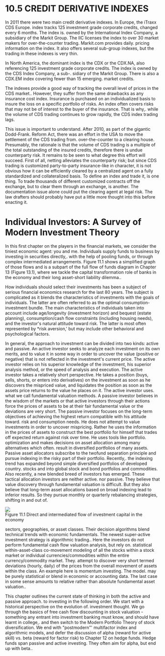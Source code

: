 # 10.5  CREDIT DERIVATIVE INDEXES  

In 2011 there were two main credit derivative indexes. In Europe, the iTraxx CDS Europe. index tracks 125 investment grade corporate credits, changed every 6 months. The index is. owned by the International Index Company, a subsidiary of the Markit Group. The IIC licenses the index to over 30 market makers for over-the-counter trading. Markit.com provides daily. pricing information on the index. It also offers several sub-group indexes, but the trading in these indexes is very thin.  

In North America, the dominant index is the CDX or the CDX.NA, also referencing 125 investment grade corporate credits. The index is owned by the CDS Index Company, a sub-. sidiary of the Markit Group. There is also a CDX.EM index covering fewer than 15 emerging. market credits.  

The indexes provide a good way of tracking the overall level of prices in the CDS market.. However, they suffer from the same drawbacks as any insurance cost index. Insurance is purchased on an individualized basis to insure the loss on a specific portfolio of risks. An index often covers risks that may not be of interest to the buyer of the insurance. That is why,. while the volume of CDS trading continues to grow rapidly, the CDS index trading lags.  

This issue is important to understand. After 2010, as part of the gigantic Dodd-Frank. Reform Act, there was an effort in the USA to move the settlement of the CDS trading from. over-the-counter to a clearing house. Presumably, the rationale is that the volume of CDS trading is a multiple of the total outstanding of the insured credits, therefore there is undue counterparty risk. It remains to be seen to what degree this effort will succeed. First of all, netting alleviates the counterparty risk; but since CDS trading is customized party-to-party insurance-like in character, it is not obvious how it can be efficiently cleared by a centralized agent on a fully standardized and collateralized basis. To define an index and trade it, is one thing. To trade thousands of different customized contracts off the exchange, but to clear them through an exchange, is another. The documentation issue alone could put the clearing agent at legal risk. The law drafters should probably have put a little more thought into this before enacting it.  

# Individual Investors: A Survey of Modern Investment Theory  

In this first chapter on the players in the financial markets, we consider the tiniest economic agent: you and me. Individuals supply funds to business by investing in securities directly,. with the help of pooling funds, or through complex intermediated arrangements. Figure 11.1 shows a simplified graph of those flows and is a subpart of the full flow of funds diagram in Chapter 13 (Figure 13.1), where we tackle the capital transformation role of banks in the economy and their long asset-short liability dilemma..  

How individuals should select their investments has been a subject of serious financial economics research for the last 80 years. The subject is complicated as it blends the characteristics of investments with the goals of individuals. The latter are often referred to as the optimal consumption-investment bundle. The main characteristics of individuals taken into account include age/longevity (investment horizon) and bequest (estate planning), consumption/cash flow constraints (including housing needs), and the investor's natural attitude toward risk. The latter is most often represented by \*risk aversion,' but may include other behavioral and psychological factors.  

In general, the approach to investment can be divided into two kinds: active and passive. An active investor seeks to analyze each investment on its own merits, and to value it in some way in order to uncover the value (positive or negative) that is not reflected in the investment's current price. The active investor relies on his superior knowledge of the investment, his superior analysis method, or the speed of analysis and execution. The active investor takes a relatively short perspective. He takes a position (buys, sells, shorts, or enters into derivatives) on the investment as soon as he discovers the mispriced value, and liquidates the position as soon as the assets price returns to the value he places on it. The active investor uses. what we call fundamental valuation methods. A passive investor believes in the wisdom of the markets or that active investors through their actions force the prices of assets to be at their fair fundamental value or the deviations are very short. The passive investor focuses on the long-term objectives of achieving the highest return compatible with his attitude toward. risk and consumption needs. He does not attempt to value investments in order to uncover mispricing. Rather he uses the information in the prices of assets to construct the best portfolio for himself that trades off expected return against risk over time. He uses tools like portfolio. optimization and makes decisions on asset allocation among many alternatives which often. result in diversified portfolios of many assets. Passive asset allocators subscribe to the twofund separation principle and pursue indexing in the risky part of their portfolio. Recently,. the indexing trend has expanded beyond simple diversified portfolios of developed country. stocks and into global stock and bond portfolios and commodities. Also recently, a new blended breed of investors has emerged. These tactical allocation investors are neither active. nor passive. They believe that value discovery through fundamental valuation is difficult. But they also believe that long-term asset allocations based on broad indexing lead to inferior results. So they pursue monthly or quarterly rebalancing strategies, shifting in and out of.  

![](81fc7dcdcd05e7ff925acab7d6615ea2b6fa183f890741a6c9d1bc3d983950ce.jpg)  
Figure 11.1 Direct and intermediated flow of investment capital in the economy  

sectors, geographies, or asset classes. Their decision algorithms blend technical trends with economic fundamentals. The newest super-active investment strategy is algorithmic trading.. Here the investors do not perform fundamental cash flow valuation analysis, but rely on. statistical within-asset-class co-movement modeling of all the stocks within a stock market or individual currencies/commodities within the entire currency/commodity market. They. attempt to discover very short termed deviations (hourly, daily) of the prices from the overall movement of assets within the class. An example here is momentum investing. The model. may be purely statistical or blend in economic or accounting data. The last case in some sense amounts to relative rather than absolute fundamental asset valuation..  

This chapter outlines the current state of thinking in both the active and passive approach. to investing in the following order. We start with a historical perspective on the evolution of. investment thought. We go through the basics of free cash flow discounting in stock valuation - something any entrant into investment banking must know, and should have learnt in college,. and then switch to the Modern Portfolio Theory of stock diversification. We end with "postmodern"' multifactor index and algorithmic models, and defer the discussion of alpha (reward for active skill) vs. beta (reward for factor risk) to Chapter 12 on hedge funds. Hedge funds span passive and active investing. They often aim for alpha, but end up with beta..  
